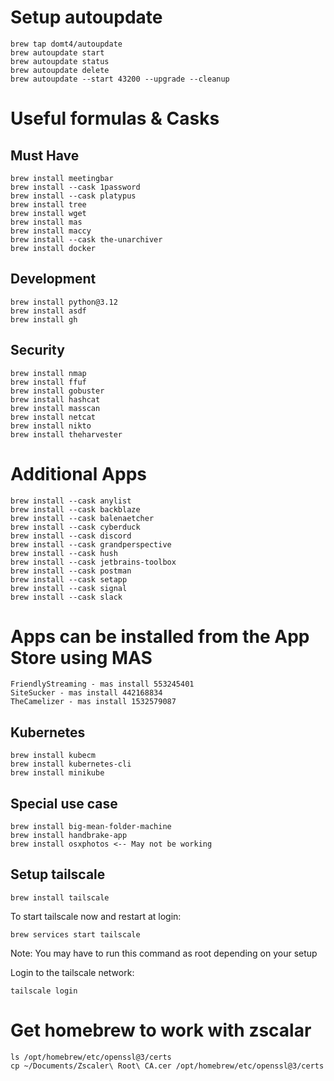 # Setup autoupdate
    brew tap domt4/autoupdate
    brew autoupdate start
    brew autoupdate status
    brew autoupdate delete
    brew autoupdate --start 43200 --upgrade --cleanup

# Useful formulas & Casks
## Must Have
    brew install meetingbar
    brew install --cask 1password
    brew install --cask platypus
    brew install tree
    brew install wget
    brew install mas
    brew install maccy
    brew install --cask the-unarchiver
    brew install docker

## Development
    brew install python@3.12
    brew install asdf
    brew install gh
    
## Security
    brew install nmap
    brew install ffuf
    brew install gobuster
    brew install hashcat
    brew install masscan
    brew install netcat
    brew install nikto
    brew install theharvester

# Additional Apps
    brew install --cask anylist 
    brew install --cask backblaze
    brew install --cask balenaetcher
    brew install --cask cyberduck
    brew install --cask discord
    brew install --cask grandperspective
    brew install --cask hush
    brew install --cask jetbrains-toolbox
    brew install --cask postman
    brew install --cask setapp
    brew install --cask signal
    brew install --cask slack

# Apps can be installed from the App Store using MAS
    FriendlyStreaming - mas install 553245401
    SiteSucker - mas install 442168834
    TheCamelizer - mas install 1532579087

## Kubernetes
    brew install kubecm
    brew install kubernetes-cli
    brew install minikube

## Special use case
    brew install big-mean-folder-machine
    brew install handbrake-app
    brew install osxphotos <-- May not be working    

## Setup tailscale
    brew install tailscale

To start tailscale now and restart at login:

    brew services start tailscale
    
Note: You may have to run this command as root depending on your setup

Login to the tailscale network:

    tailscale login

# Get homebrew to work with zscalar
    ls /opt/homebrew/etc/openssl@3/certs
    cp ~/Documents/Zscaler\ Root\ CA.cer /opt/homebrew/etc/openssl@3/certs



